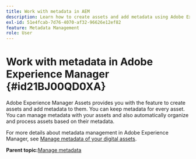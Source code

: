 ```yaml
---
title: Work with metadata in AEM
description: Learn how to create assets and add metadata using Adobe Experience Manager Assets. Manage metadata from AEM Guides.
exl-id: 51e4fcab-7d76-4070-af32-96626e12ef82
feature: Metadata Management
role: User
---
```

# Work with metadata in Adobe Experience Manager {#id21BJ00QD0XA}

Adobe Experience Manager Assets provides you with the feature to create assets and add metadata to them. You can keep metadata for every asset. You can manage metadata with your assets and also automatically organize and process assets based on their metadata.

For more details about metadata management in Adobe Experience Manager, see [Manage metadata of your digital assets](https://experienceleague.adobe.com/docs/experience-manager-65/assets/using/metadata.html?lang=en).

**Parent topic:**[Manage metadata](manage-metadata.md)
